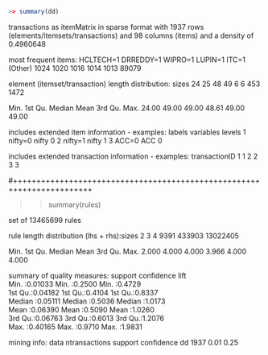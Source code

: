 ```r
>> summary(dd) 
``` 


transactions as itemMatrix in sparse format with
 1937 rows (elements/itemsets/transactions) and
 98 columns (items) and a density of 0.4960648 

most frequent items:
HCLTECH=1 DRREDDY=1   WIPRO=1   LUPIN=1     ITC=1   (Other) 
     1024      1020      1016      1014      1013     89079 

element (itemset/transaction) length distribution:
sizes
  24   25   48   49 
   6    6  453 1472 

   Min. 1st Qu.  Median    Mean 3rd Qu.    Max. 
  24.00   49.00   49.00   48.61   49.00   49.00 

includes extended item information - examples:
   labels variables levels
1 nifty=0     nifty      0
2 nifty=1     nifty      1
3   ACC=0       ACC      0

includes extended transaction information - examples:
  transactionID
1             1
2             2
3             3

#+++++++++++++++++++++++++++++++++++++++++++++++++++++++++++++++++++++++

>> summary(rules)

set of 13465699 rules

rule length distribution (lhs + rhs):sizes
       2        3        4 
    9391   433903 13022405 

   Min. 1st Qu.  Median    Mean 3rd Qu.    Max. 
  2.000   4.000   4.000   3.966   4.000   4.000 

summary of quality measures:
    support          confidence          lift       
 Min.   :0.01033   Min.   :0.2500   Min.   :0.4729  
 1st Qu.:0.04182   1st Qu.:0.4104   1st Qu.:0.8337  
 Median :0.05111   Median :0.5036   Median :1.0173  
 Mean   :0.06390   Mean   :0.5090   Mean   :1.0260  
 3rd Qu.:0.06763   3rd Qu.:0.6013   3rd Qu.:1.2076  
 Max.   :0.40165   Max.   :0.9710   Max.   :1.9831  

mining info:
 data ntransactions support confidence
   dd          1937    0.01       0.25


